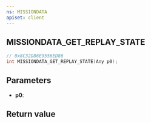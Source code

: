 ```yaml
---
ns: MISSIONDATA
apiset: client
---
```

## MISSIONDATA_GET_REPLAY_STATE

```c
// 0x8C32D86E9556ED86
int MISSIONDATA_GET_REPLAY_STATE(Any p0);
```


## Parameters
* **p0**:

## Return value

